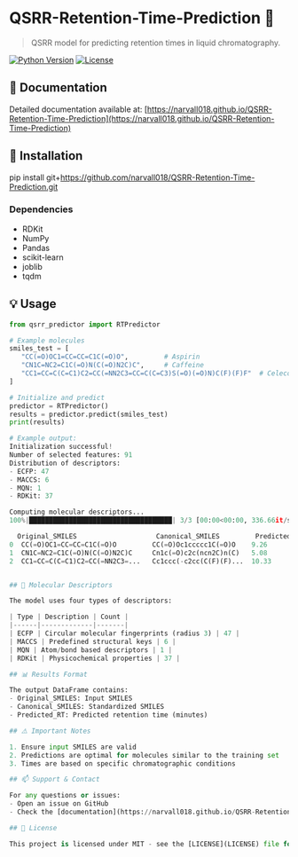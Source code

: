 # QSRR-Retention-Time-Prediction 🔬

> QSRR model for predicting retention times in liquid chromatography.

[![Python Version](https://img.shields.io/badge/python-3.6%2B-blue)]()
[![License](https://img.shields.io/badge/license-MIT-green.svg)]()

## 📖 Documentation 

Detailed documentation available at: [https://narvall018.github.io/QSRR-Retention-Time-Prediction](https://narvall018.github.io/QSRR-Retention-Time-Prediction)

## 🚀 Installation

pip install git+https://github.com/narvall018/QSRR-Retention-Time-Prediction.git

### Dependencies
- RDKit
- NumPy  
- Pandas
- scikit-learn
- joblib
- tqdm

## 💡 Usage

```python
from qsrr_predictor import RTPredictor

# Example molecules
smiles_test = [
   "CC(=O)OC1=CC=CC=C1C(=O)O",         # Aspirin
   "CN1C=NC2=C1C(=O)N(C(=O)N2C)C",     # Caffeine
   "CC1=CC=C(C=C1)C2=CC(=NN2C3=CC=C(C=C3)S(=O)(=O)N)C(F)(F)F"  # Celecoxib
]

# Initialize and predict
predictor = RTPredictor()
results = predictor.predict(smiles_test)
print(results)

# Example output:
Initialization successful!
Number of selected features: 91
Distribution of descriptors:
- ECFP: 47
- MACCS: 6
- MQN: 1
- RDKit: 37

Computing molecular descriptors...
100%|████████████████████████████████████| 3/3 [00:00<00:00, 336.66it/s]

  Original_SMILES                    Canonical_SMILES         Predicted_RT
0  CC(=O)OC1=CC=CC=C1C(=O)O         CC(=O)Oc1ccccc1C(=O)O    9.26
1  CN1C=NC2=C1C(=O)N(C(=O)N2C)C     Cn1c(=O)c2c(ncn2C)n(C)   5.08
2  CC1=CC=C(C=C1)C2=CC(=NN2C3=...   Cc1ccc(-c2cc(C(F)(F)...  10.33


## 🧬 Molecular Descriptors

The model uses four types of descriptors:

| Type | Description | Count |
|------|-------------|-------|
| ECFP | Circular molecular fingerprints (radius 3) | 47 |
| MACCS | Predefined structural keys | 6 |
| MQN | Atom/bond based descriptors | 1 |
| RDKit | Physicochemical properties | 37 |

## 📊 Results Format

The output DataFrame contains:
- Original_SMILES: Input SMILES
- Canonical_SMILES: Standardized SMILES
- Predicted_RT: Predicted retention time (minutes)

## ⚠️ Important Notes

1. Ensure input SMILES are valid
2. Predictions are optimal for molecules similar to the training set
3. Times are based on specific chromatographic conditions

## 📫 Support & Contact

For any questions or issues:
- Open an issue on GitHub
- Check the [documentation](https://narvall018.github.io/QSRR-Retention-Time-Prediction)

## 📄 License

This project is licensed under MIT - see the [LICENSE](LICENSE) file for details.